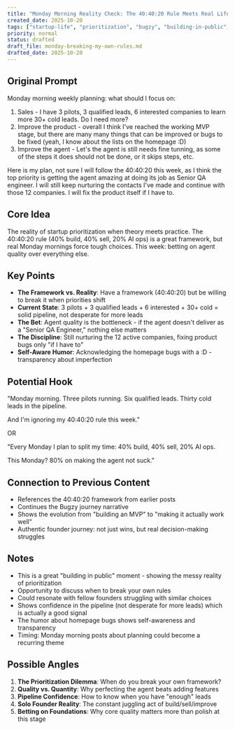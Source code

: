 ```yaml
---
title: "Monday Morning Reality Check: The 40:40:20 Rule Meets Real Life"
created_date: 2025-10-20
tags: ["startup-life", "prioritization", "bugzy", "building-in-public", "founder-challenges"]
priority: normal
status: drafted
draft_file: monday-breaking-my-own-rules.md
drafted_date: 2025-10-20
---
```


## Original Prompt
Monday morning weekly planning: what should I focus on:
1. Sales - I have 3 pilots, 3 qualified leads, 6 interested companies to learn more 30+ cold leads. Do I need more?
2. Improve the product - overall I think I've reached the working MVP stage, but there are many many things that can be improved or bugs to be fixed (yeah, I know about the lists on the homepage :D)
3. Improve the agent - Let's the agent is still needs fine tunning, as some of the steps it does should not be done, or it skips steps, etc.

Here is my plan, not sure I will follow the 40:40:20 this week, as I think the top priority is getting the agent amazing at doing its job as Senior QA engineer. I will still keep nurturing the contacts I've made and continue with those 12 companies. I will fix the product itself if I have to.

## Core Idea
The reality of startup prioritization when theory meets practice. The 40:40:20 rule (40% build, 40% sell, 20% AI ops) is a great framework, but real Monday mornings force tough choices. This week: betting on agent quality over everything else.

## Key Points
- **The Framework vs. Reality**: Have a framework (40:40:20) but be willing to break it when priorities shift
- **Current State**: 3 pilots + 3 qualified leads + 6 interested + 30+ cold = solid pipeline, not desperate for more leads
- **The Bet**: Agent quality is the bottleneck - if the agent doesn't deliver as a "Senior QA Engineer," nothing else matters
- **The Discipline**: Still nurturing the 12 active companies, fixing product bugs only "if I have to"
- **Self-Aware Humor**: Acknowledging the homepage bugs with a :D - transparency about imperfection

## Potential Hook
"Monday morning. Three pilots running. Six qualified leads. Thirty cold leads in the pipeline.

And I'm ignoring my 40:40:20 rule this week."

OR

"Every Monday I plan to split my time: 40% build, 40% sell, 20% AI ops.

This Monday? 80% on making the agent not suck."

## Connection to Previous Content
- References the 40:40:20 framework from earlier posts
- Continues the Bugzy journey narrative
- Shows the evolution from "building an MVP" to "making it actually work well"
- Authentic founder journey: not just wins, but real decision-making struggles

## Notes
- This is a great "building in public" moment - showing the messy reality of prioritization
- Opportunity to discuss when to break your own rules
- Could resonate with fellow founders struggling with similar choices
- Shows confidence in the pipeline (not desperate for more leads) which is actually a good signal
- The humor about homepage bugs shows self-awareness and transparency
- Timing: Monday morning posts about planning could become a recurring theme

## Possible Angles
1. **The Prioritization Dilemma**: When do you break your own framework?
2. **Quality vs. Quantity**: Why perfecting the agent beats adding features
3. **Pipeline Confidence**: How to know when you have "enough" leads
4. **Solo Founder Reality**: The constant juggling act of build/sell/improve
5. **Betting on Foundations**: Why core quality matters more than polish at this stage
